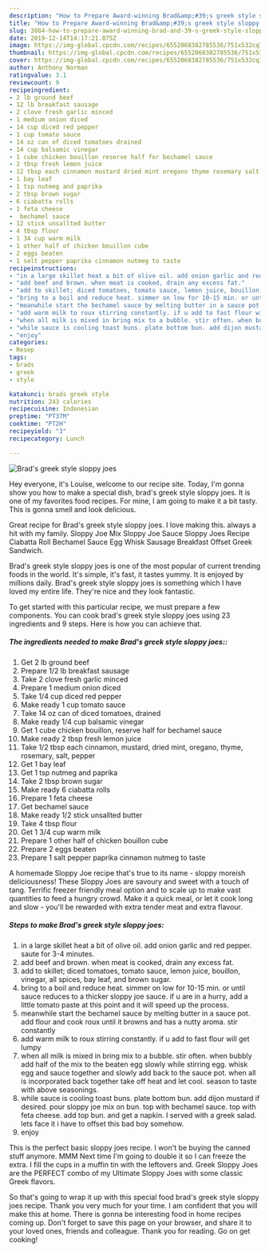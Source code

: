 ```yaml
---
description: "How to Prepare Award-winning Brad&amp;#39;s greek style sloppy joes"
title: "How to Prepare Award-winning Brad&amp;#39;s greek style sloppy joes"
slug: 3084-how-to-prepare-award-winning-brad-and-39-s-greek-style-sloppy-joes
date: 2019-12-14T14:17:21.075Z
image: https://img-global.cpcdn.com/recipes/6552068382785536/751x532cq70/brads-greek-style-sloppy-joes-recipe-main-photo.jpg
thumbnail: https://img-global.cpcdn.com/recipes/6552068382785536/751x532cq70/brads-greek-style-sloppy-joes-recipe-main-photo.jpg
cover: https://img-global.cpcdn.com/recipes/6552068382785536/751x532cq70/brads-greek-style-sloppy-joes-recipe-main-photo.jpg
author: Anthony Norman
ratingvalue: 3.1
reviewcount: 9
recipeingredient:
- 2 lb ground beef
- 12 lb breakfast sausage
- 2 clove fresh garlic minced
- 1 medium onion diced
- 14 cup diced red pepper
- 1 cup tomato sauce
- 14 oz can of diced tomatoes drained
- 14 cup balsamic vinegar
- 1 cube chicken bouillon reserve half for bechamel sauce
- 2 tbsp fresh lemon juice
- 12 tbsp each cinnamon mustard dried mint oregano thyme rosemary salt pepper
- 1 bay leaf
- 1 tsp nutmeg and paprika
- 2 tbsp brown sugar
- 6 ciabatta rolls
- 1 feta cheese
-  bechamel sauce
- 12 stick unsallted butter
- 4 tbsp flour
- 1 34 cup warm milk
- 1 other half of chicken bouillon cube
- 2 eggs beaten
- 1 salt pepper paprika cinnamon nutmeg to taste
recipeinstructions:
- "in a large skillet heat a bit of olive oil. add onion garlic and red pepper. saute for 3-4 minutes."
- "add beef and brown. when meat is cooked, drain any excess fat."
- "add to skillet; diced tomatoes, tomato sauce, lemon juice, bouillon, vinegar, all spices, bay leaf, and brown sugar."
- "bring to a boil and reduce heat. simmer on low for 10-15 min. or until sauce reduces to a thicker sloppy joe sauce. if u are in a hurry, add a little tomato paste at this point and it will speed up the process."
- "meanwhile start the bechamel sauce by melting butter in a sauce pot. add flour and cook roux until it browns and has a nutty aroma. stir constantly"
- "add warm milk to roux stirring constantly. if u add to fast flour will get lumpy"
- "when all milk is mixed in bring mix to a bubble. stir often. when bubbly add half of the mix to the beaten egg slowly while stirring egg. whisk egg and sauce together and slowly add back to the sauce pot. when all is incorporated back together take off heat and let cool. season to taste with above seasonings."
- "while sauce is cooling toast buns. plate bottom bun. add dijon mustard if desired. pour sloppy joe mix on bun. top with bechamel sauce. top with feta cheese. add top bun. and get a napkin. I served with a greek salad. lets face it i have to offset this bad boy somehow."
- "enjoy"
categories:
- Resep
tags:
- brads
- greek
- style

katakunci: brads greek style
nutrition: 243 calories
recipecuisine: Indonesian
preptime: "PT37M"
cooktime: "PT2H"
recipeyield: "3"
recipecategory: Lunch

---
```



![Brad&#39;s greek style sloppy joes](https://img-global.cpcdn.com/recipes/6552068382785536/751x532cq70/brads-greek-style-sloppy-joes-recipe-main-photo.jpg)

Hey everyone, it's Louise, welcome to our recipe site. Today, I'm gonna show you how to make a special dish, brad&#39;s greek style sloppy joes. It is one of my favorites food recipes. For mine, I am going to make it a bit tasty. This is gonna smell and look delicious.

Great recipe for Brad&#39;s greek style sloppy joes. I love making this. always a hit with my family. Sloppy Joe Mix Sloppy Joe Sauce Sloppy Joes Recipe Ciabatta Roll Bechamel Sauce Egg Whisk Sausage Breakfast Offset Greek Sandwich.

Brad&#39;s greek style sloppy joes is one of the most popular of current trending foods in the world. It's simple, it's fast, it tastes yummy. It is enjoyed by millions daily. Brad&#39;s greek style sloppy joes is something which I have loved my entire life. They're nice and they look fantastic.


To get started with this particular recipe, we must prepare a few components. You can cook brad&#39;s greek style sloppy joes using 23 ingredients and 9 steps. Here is how you can achieve that.

##### The ingredients needed to make Brad&#39;s greek style sloppy joes::

1. Get 2 lb ground beef
1. Prepare 1/2 lb breakfast sausage
1. Take 2 clove fresh garlic minced
1. Prepare 1 medium onion diced
1. Take 1/4 cup diced red pepper
1. Make ready 1 cup tomato sauce
1. Take 14 oz can of diced tomatoes, drained
1. Make ready 1/4 cup balsamic vinegar
1. Get 1 cube chicken bouillon, reserve half for bechamel sauce
1. Make ready 2 tbsp fresh lemon juice
1. Take 1/2 tbsp each cinnamon, mustard, dried mint, oregano, thyme, rosemary, salt, pepper
1. Get 1 bay leaf
1. Get 1 tsp nutmeg and paprika
1. Take 2 tbsp brown sugar
1. Make ready 6 ciabatta rolls
1. Prepare 1 feta cheese
1. Get  bechamel sauce
1. Make ready 1/2 stick unsallted butter
1. Take 4 tbsp flour
1. Get 1 3/4 cup warm milk
1. Prepare 1 other half of chicken bouillon cube
1. Prepare 2 eggs beaten
1. Prepare 1 salt pepper paprika cinnamon nutmeg to taste


A homemade Sloppy Joe recipe that&#39;s true to its name - sloppy moreish deliciousness! These Sloppy Joes are savoury and sweet with a touch of tang. Terrific freezer friendly meal option and to scale up to make vast quantities to feed a hungry crowd. Make it a quick meal, or let it cook long and slow - you&#39;ll be rewarded with extra tender meat and extra flavour. 

##### Steps to make Brad&#39;s greek style sloppy joes:

1. in a large skillet heat a bit of olive oil. add onion garlic and red pepper. saute for 3-4 minutes.
1. add beef and brown. when meat is cooked, drain any excess fat.
1. add to skillet; diced tomatoes, tomato sauce, lemon juice, bouillon, vinegar, all spices, bay leaf, and brown sugar.
1. bring to a boil and reduce heat. simmer on low for 10-15 min. or until sauce reduces to a thicker sloppy joe sauce. if u are in a hurry, add a little tomato paste at this point and it will speed up the process.
1. meanwhile start the bechamel sauce by melting butter in a sauce pot. add flour and cook roux until it browns and has a nutty aroma. stir constantly
1. add warm milk to roux stirring constantly. if u add to fast flour will get lumpy
1. when all milk is mixed in bring mix to a bubble. stir often. when bubbly add half of the mix to the beaten egg slowly while stirring egg. whisk egg and sauce together and slowly add back to the sauce pot. when all is incorporated back together take off heat and let cool. season to taste with above seasonings.
1. while sauce is cooling toast buns. plate bottom bun. add dijon mustard if desired. pour sloppy joe mix on bun. top with bechamel sauce. top with feta cheese. add top bun. and get a napkin. I served with a greek salad. lets face it i have to offset this bad boy somehow.
1. enjoy


This is the perfect basic sloppy joes recipe. I won&#39;t be buying the canned stuff anymore. MMM Next time I&#39;m going to double it so I can freeze the extra. I fill the cups in a muffin tin with the leftovers and. Greek Sloppy Joes are the PERFECT combo of my Ultimate Sloppy Joes with some classic Greek flavors. 

So that's going to wrap it up with this special food brad&#39;s greek style sloppy joes recipe. Thank you very much for your time. I am confident that you will make this at home. There is gonna be interesting food in home recipes coming up. Don't forget to save this page on your browser, and share it to your loved ones, friends and colleague. Thank you for reading. Go on get cooking!
